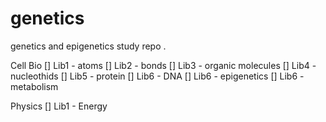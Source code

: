 # genetics
genetics and epigenetics study repo
.

Cell Bio
[] Lib1 - atoms
[] Lib2 - bonds
[] Lib3 - organic molecules
[] Lib4 - nucleothids
[] Lib5 - protein
[] Lib6 - DNA
[] Lib6 - epigenetics
[] Lib6 - metabolism

Physics
[] Lib1 - Energy

